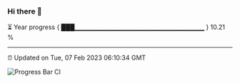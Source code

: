 ### Hi there 👋

⏳ Year progress { ███▁▁▁▁▁▁▁▁▁▁▁▁▁▁▁▁▁▁▁▁▁▁▁▁▁▁▁ } 10.21 %

---

⏰ Updated on Tue, 07 Feb 2023 06:10:34 GMT

![Progress Bar CI](https://github.com/Shyam-Makwana/GitHub-Actions-Demo/workflows/Progress%20Bar%20CI/badge.svg)
